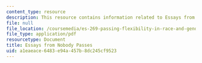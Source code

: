 ```yaml
---
content_type: resource
description: This resource contains information related to Essays from Nobody Passes.
file: null
file_location: /coursemedia/es-269-passing-flexibility-in-race-and-gender-spring-2009/a1eaeace6483e94a457b8dc245cf9523_MITES_269S09_lec10_Class10.pdf
file_type: application/pdf
resourcetype: Document
title: Essays from Nobody Passes
uid: a1eaeace-6483-e94a-457b-8dc245cf9523
---
```

